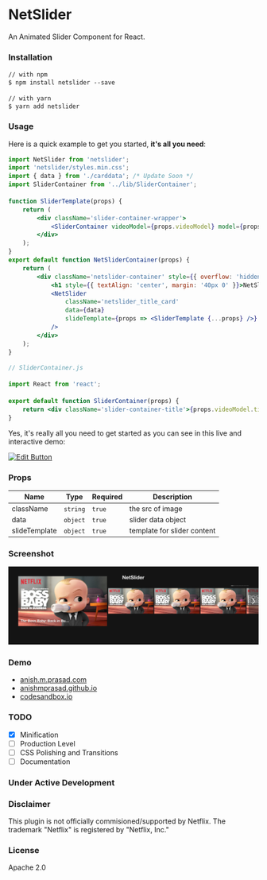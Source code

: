 # NetSlider

An Animated Slider Component for React.

### Installation

```
// with npm
$ npm install netslider --save

// with yarn
$ yarn add netslider
```

### Usage

Here is a quick example to get you started, **it's all you need**:

```jsx
import NetSlider from 'netslider';
import 'netslider/styles.min.css';
import { data } from './carddata'; /* Update Soon */
import SliderContainer from '../lib/SliderContainer';

function SliderTemplate(props) {
	return (
		<div className='slider-container-wrapper'>
			<SliderContainer videoModel={props.videoModel} model={props.model} />
		</div>
	);
}
export default function NetSliderContainer(props) {
	return (
		<div className='netslider-container' style={{ overflow: 'hidden', height: '400px' }}>
			<h1 style={{ textAlign: 'center', margin: '40px 0' }}>NetSlider</h1>
			<NetSlider
				className='netslider_title_card'
				data={data}
				slideTemplate={props => <SliderTemplate {...props} />}
			/>
		</div>
	);
}
```

```jsx
// SliderContainer.js

import React from 'react';

export default function SliderContainer(props) {
	return <div className='slider-container-title'>{props.videoModel.title}</div>;
}
```

Yes, it's really all you need to get started as you can see in this live and interactive demo:

[![Edit Button](https://codesandbox.io/static/img/play-codesandbox.svg)](https://codesandbox.io/s/0xq2on1mwv)

### Props

| Name          | Type     | Required | Description                 |
| ------------- | -------- | -------- | --------------------------- |
| className     | `string` | `true`   | the src of image            |
| data          | `object` | `true`   | slider data object          |
| slideTemplate | `object` | `true`   | template for slider content |

### Screenshot

![Preview][screenshot]

[screenshot]: https://raw.githubusercontent.com/anishmprasad/netslider/master/screenshot/Screenshot.png 'Preview screenshot'

### Demo

-   [anish.m.prasad.com](https://anishmprasad.com/opensource/netslider)
-   [anishmprasad.github.io](https://anishmprasad.github.io/opensource/netslider)
-   [codesandbox.io](https://codesandbox.io/embed/0xq2on1mwv)

### TODO

-   [x] Minification
-   [ ] Production Level
-   [ ] CSS Polishing and Transitions
-   [ ] Documentation

### Under Active Development

### Disclaimer

This plugin is not officially commisioned/supported by Netflix.
The trademark "Netflix" is registered by "Netflix, Inc."

### License

Apache 2.0
